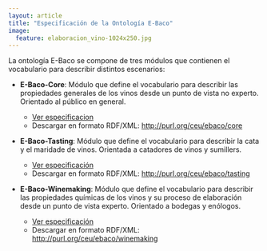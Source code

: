 ```yaml
---
layout: article
title: "Especificación de la Ontología E-Baco"
image:
  feature: elaboracion_vino-1024x250.jpg
---
```


La ontología E-Baco se compone de tres módulos que contienen el vocabulario para describir distintos escenarios:

- **E-Baco-Core**: Módulo que define el vocabulario para describir las propiedades generales de los vinos desde un punto de vista no experto. Orientado al público en general. 
	- [Ver especificacion](/specification/ebaco-core-es.html)
	- Descargar en formato RDF/XML: <http://purl.org/ceu/ebaco/core>

- **E-Baco-Tasting**: Módulo que define el vocabulario para describir la cata y el maridade de vinos. Orientada a catadores de vinos y sumillers. 
	- [Ver especificación](/specification/ebaco-tasting-es.html)
	- Descargar en formato RDF/XML: <http://purl.org/ceu/ebaco/tasting>

- **E-Baco-Winemaking**:  Módulo que define el vocabulario para describir las propiedades químicas de los vinos y su proceso de elaboración desde un punto de vista experto. Orientado a bodegas y enólogos. 
	- [Ver especificación](/especificacion/ebaco-winemaking-es.html)
	- Descargar en formato RDF/XML: <http://purl.org/ceu/ebaco/winemaking>